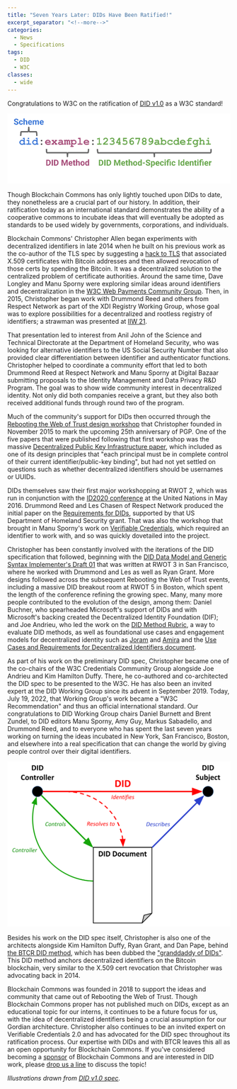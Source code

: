 ```yaml
---
title: "Seven Years Later: DIDs Have Been Ratified!"
excerpt_separator: "<!--more-->"
categories:
  - News
  - Specifications
tags:
  - DID
  - W3C
classes:
  - wide
---
```

Congratulations to W3C on the ratification of [DID v1.0](https://www.w3.org/TR/did-core/) as a W3C standard!

![](/images/did-image-1.svg)

Though Blockchain Commons has only lightly touched upon DIDs to date, they nonetheless are a crucial part of our history. In addition, their ratification today as an international standard demonstrates the ability of a cooperative commons to incubate ideas that will eventually be adopted as standards to be used widely by governments, corporations, and individuals.

<!--more-->

Blockchain Commons' Christopher Allen began experiments with decentralized identifiers in late 2014 when he built on his previous work as the co-author of the TLS spec by suggesting a [hack to TLS](https://github.com/ChristopherA/revocable-self-signed-tls-certificates-hack) that associated X.509 certificates with Bitcoin addresses and then allowed revocation of those certs by spending the Bitcoin. It was a decentralized solution to the centralized problem of certificate authorities. Around the same time, Dave Longley and Manu Sporny were exploring similar ideas around identifiers and decentralization in the [W3C Web Payments Community Group](https://web-payments.org/minutes/2014-05-07/). Then, in 2015, Christopher began work with Drummond Reed and others from Respect Network as part of the XDI Registry Working Group, whose goal was to explore possibilities for a decentralized and rootless registry of identifiers; a strawman was presented at [IIW 21](https://iiw.idcommons.net/A_Registry_Directory_~_based_on_BLOCKCHAIN_that_is_ROOTless_%26_NOT_Centralized).

That presentation led to interest from Anil John of the Science and Technical Directorate at the Department of Homeland Security, who was looking for alternative identifiers to the US Social Security Number that also provided clear differentiation between identifier and authenticator functions. Christopher helped to coordinate a community effort that led to both Drummond Reed at Respect Network and Manu Sporny at Digital Bazaar submitting proposals to the Identity Management and Data Privacy R&D Program. The goal was to show wide community interest in decentralized identity. Not only did both companies receive a grant, but they also both received additional funds through round two of the program.

Much of the community's support for DIDs then occurred through the [Rebooting the Web of Trust design workshop](https://www.weboftrust.info/) that Christopher founded in November 2015 to mark the upcoming 25th anniversary of PGP. One of the five papers that were published following that first workshop was the massive [Decentralized Public Key Infrastructure paper](https://github.com/WebOfTrustInfo/rwot1-sf/blob/master/final-documents/dpki.pdf), which included as one of its design principles that "each principal must be in complete control of their current identifier/public-key binding", but had not yet settled on questions such as whether decentralized identifiers should be usernames or UUIDs.

DIDs themselves saw their first major workshopping at RWOT 2, which was run in conjunction with the [ID2020 conference](https://medium.com/id2020/id2020-holds-inaugural-summit-at-the-united-nations-7112014add5e) at the United Nations in May 2016. Drummond Reed and Les Chasen of Respect Network produced the initial paper on the [Requirements for DIDs](https://github.com/WebOfTrustInfo/rwot2-id2020/blob/master/final-documents/requirements-for-dids.pdf), supported by that US Department of Homeland Security grant. That was also the workshop that brought in Manu Sporny's work on [Verifiable Credentials](https://www.w3.org/TR/vc-data-model/), which required an identifier to work with, and so was quickly dovetailed into the project.

Christopher has been constantly involved with the iterations of the DID specification that followed, beginning with the [DID Data Model and Generic Syntax Implementer's Draft 01](https://github.com/WebOfTrustInfo/rwot3-sf/blob/master/final-documents/did-implementer-draft-10.pdf) that was written at RWOT 3 in San Francisco, where he worked with Drummond and Les as well as Ryan Grant. More designs followed across the subsequent Rebooting the Web of Trust events, including a massive DID breakout room at RWOT 5 in Boston, which spent the length of the conference refining the growing spec. Many, many more people contributed to the evolution of the design, among them: Daniel Buchner, who spearheaded Microsoft's support of DIDs and with Microsoft's backing created the Decentralized Identity Foundation (DIF); and Joe Andrieu, who led the work on the [DID Method Rubric](https://www.w3.org/TR/did-rubric/), a way to evaluate DID methods, as well as foundational use cases and engagement models for decentralized identity such as [Joram](https://github.com/WebOfTrustInfo/rwot3-sf/blob/master/final-documents/joram-engagement-model.pdf) and [Amira](https://github.com/WebOfTrustInfo/rwot5-boston/blob/master/final-documents/amira.pdf) and the [Use Cases and Requirements for Decentralized Identifiers document](https://www.w3.org/TR/did-use-cases/).

As part of his work on the preliminary DID spec, Christopher became one of the co-chairs of the W3C Credentials Community Group alongside Joe Andrieu and Kim Hamilton Duffy. There, he co-authored and co-architected the DID spec to be presented to the W3C. He has also been an invited expert at the DID Working Group since its advent in September 2019. Today, July 19, 2022, that Working Group's work became a "W3C Recommendation" and thus an official international standard. Our congratulations to DID Working Group chairs Daniel Burnett and Brent Zundel, to DID editors Manu Sporny, Amy Guy, Markus Sabadello, and Drummond Reed, and to everyone who has spent the last seven years working on turning the ideas incubated in New York, San Francisco, Boston, and elsewhere into a real specification that can change the world by giving people control over their digital identifiers.

![](/images/did-image-2.svg)

Besides his work on the DID spec itself, Christopher is also one of the architects alongside Kim Hamilton Duffy, Ryan Grant, and Dan Pape, behind [the BTCR DID method](https://w3c-ccg.github.io/didm-btcr/), which has been dubbed the ["granddaddy of DIDs"](https://the-rubric.castos.com/podcasts/23899/episodes/the-granddaddy-of-dids-didbtcr). This DID method anchors decentralized identifiers on the Bitcoin blockchain, very similar to the X.509 cert revocation that Christopher was advocating back in 2014.

Blockchain Commons was founded in 2018 to support the ideas and community that came out of Rebooting the Web of Trust. Though Blockchain Commons proper has not published much on DIDs, except as an educational topic for our interns, it continues to be a future focus for us, with the idea of decentralized identifiers being a crucial assumption for our Gordian architecture. Christopher also continues to be an invited expert on Verifiable Credentials 2.0 and has advocated for the DID spec throughout its ratification process. Our expertise with DIDs and with BTCR leaves this all as an open opportunity for Blockchain Commons. If you've considered becoming a [sponsor](https://github.com/sponsors/BlockchainCommons) of Blockchain Commons and are interested in DID work, please [drop us a line](mailto:team@blockchaincommons.com) to discuss the topic!

_Illustrations drawn from [DID v1.0 spec](https://www.w3.org/TR/did-core/)._
